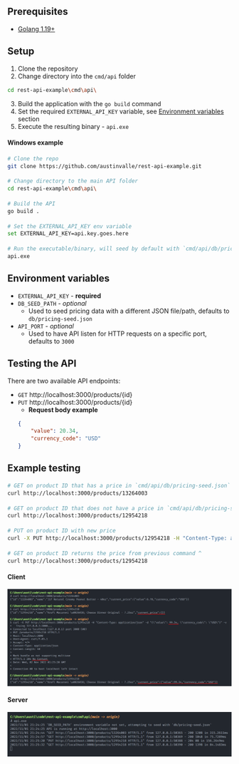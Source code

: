 ## Prerequisites
- [Golang 1.19+](https://go.dev/dl/)

## Setup
1. Clone the repository
2. Change directory into the `cmd/api` folder
```bash
cd rest-api-example\cmd\api\
```
3. Build the application with the `go build` command
4. Set the required `EXTERNAL_API_KEY` variable, see [Environment variables](#Environment-variables) section
5. Execute the resulting binary - `api.exe`

#### Windows example
```bash
# Clone the repo
git clone https://github.com/austinvalle/rest-api-example.git

# Change directory to the main API folder
cd rest-api-example\cmd\api\

# Build the API
go build .

# Set the EXTERNAL_API_KEY env variable
set EXTERNAL_API_KEY=api.key.goes.here

# Run the executable/binary, will seed by default with `cmd/api/db/pricing-seed.json`
api.exe
```

## Environment variables
- `EXTERNAL_API_KEY` - **required**
- `DB_SEED_PATH` - *optional*
    - Used to seed pricing data with a different JSON file/path, defaults to `db/pricing-seed.json`
- `API_PORT` - *optional*
    - Used to have API listen for HTTP requests on a specific port, defaults to `3000`


## Testing the API
There are two available API endpoints:
- `GET` http://localhost:3000/products/{id}
- `PUT` http://localhost:3000/products/{id}
    - **Request body example**
    ```json
    {
        "value": 20.34,
        "currency_code": "USD"
    }
    ```

## Example testing
```bash
# GET on product ID that has a price in `cmd/api/db/pricing-seed.json`
curl http://localhost:3000/products/13264003

# GET on product ID that does not have a price in `cmd/api/db/pricing-seed.json`
curl http://localhost:3000/products/12954218

# PUT on product ID with new price
curl -X PUT http://localhost:3000/products/12954218 -H "Content-Type: application/json" -d "{\"value\": 99.34, \"currency_code\": \"USD\"}" -v

# GET on product ID returns the price from previous command ^
curl http://localhost:3000/products/12954218
```
#### Client
![client](./images/client.png)

#### Server
![server](./images/server.png)
